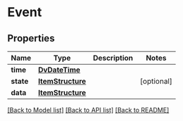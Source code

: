 # Event

## Properties
Name | Type | Description | Notes
------------ | ------------- | ------------- | -------------
**time** | [**DvDateTime**](DvDateTime.md) |  | 
**state** | [**ItemStructure**](ItemStructure.md) |  | [optional] 
**data** | [**ItemStructure**](ItemStructure.md) |  | 

[[Back to Model list]](../README.md#documentation-for-models) [[Back to API list]](../README.md#documentation-for-api-endpoints) [[Back to README]](../README.md)


